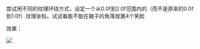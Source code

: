 尝试用不同的纹理环绕方式，设定一个从0.0f到2.0f范围内的（而不是原来的0.0f到1.0f）纹理坐标。试试看能不能在箱子的角落放置4个笑脸



效果：

![](https://github.com/Kevincyc99/Images-Store/raw/main/LearnOpenGL/Results/14_Exercise3_2.png)